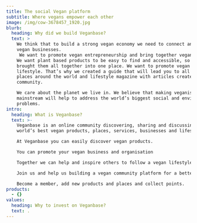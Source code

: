 ```yaml
---
title: The social Vegan platform
subtitle: Where vegans empower each other
image: /img/cow-3678457_1920.jpg
blurb:
  heading: Why did we build Veganbase?
  text: >
    We think that to build a strong vegan economy we need to connect and empower
    vegan businesses.
     We want to promote vegan entrepreneurship and bring together vegan companies so they can easily find each other and cooperate. 
    We want plant based products to be easy to find and accessible, so we
    brought them all together into one place. We want to promote vegan
    lifestyle. That’s why we created a guide that will lead you to all the vegan
    places around the world and lifestyle magazine with articles created by our
    community.

    We care about the planet we live in. We believe that making veganism
    mainstream will help to address the world’s biggest social and environmental
    problems.
intro:
  heading: What is Veganbase?
  text: >-
    Veganbase is an online community discovering, sharing and discussing the
    world’s best vegan products, places, services, businesses and lifestyle.

    At Veganbase you can easily discover vegan products.

    You can promote your vegan business and organisation

    Together we can help and inspire others to follow a vegan lifestyle

    Join us and help us building a vegan community platform for a better future.

    Become a member, add new products and places and collect points.
products:
  - {}
values:
  heading: Why to invest on Veganbase?
  text: .
---
```


